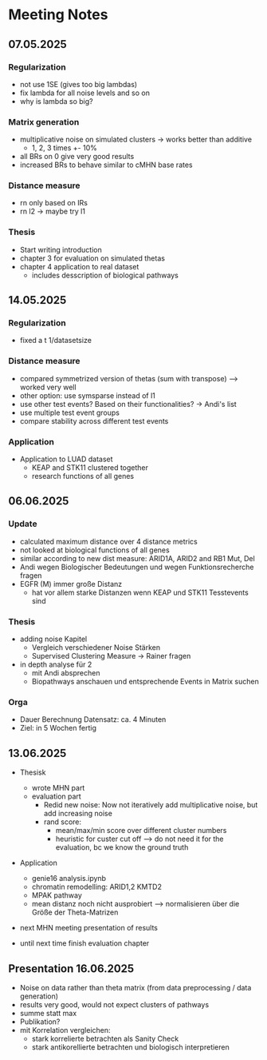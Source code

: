 # Meeting Notes

## 07.05.2025

### Regularization
- not use 1SE (gives too big lambdas)
- fix lambda for all noise levels and so on
- why is lambda so big?

### Matrix generation
- multiplicative noise on simulated clusters -> works better than additive
    - 1, 2, 3 times +- 10%
- all BRs on 0 give very good results
- increased BRs to behave similar to cMHN base rates 

### Distance measure
- rn only based on IRs
- rn l2 -> maybe try l1

### Thesis

- Start writing introduction
- chapter 3 for evaluation on simulated thetas
- chapter 4 application to real dataset
    - includes desscription of biological pathways

## 14.05.2025

### Regularization

- fixed a t 1/datasetsize

### Distance measure
- compared symmetrized version of thetas (sum with transpose) --> worked very well
- other option: use symsparse instead of l1
- use other test events? Based on their functionalities? -> Andi's list
- use multiple test event groups
- compare stability across different test events

### Application
- Application to LUAD dataset
    - KEAP and STK11 clustered together
    - research functions of all genes

## 06.06.2025

### Update

- calculated maximum distance over 4 distance metrics
- not looked at biological functions of all genes
- similar according to new dist measure: ARID1A, ARID2 and RB1 Mut, Del
- Andi wegen Biologischer Bedeutungen und wegen Funktionsrecherche fragen
- EGFR (M) immer große Distanz
  - hat vor allem starke Distanzen wenn KEAP und STK11 Tesstevents sind

### Thesis

- adding noise Kapitel 
  - Vergleich verschiedener Noise Stärken
  - Supervised Clustering Measure 
    -> Rainer fragen
- in depth analyse für 2 
  - mit Andi absprechen
  - Biopathways anschauen und entsprechende Events in Matrix suchen

### Orga

- Dauer Berechnung Datensatz: ca. 4 Minuten
- Ziel: in 5 Wochen fertig 

## 13.06.2025

- Thesisk
  - wrote MHN part
  - evaluation part
    - Redid new noise: Now not iteratively add multiplicative noise, but add increasing noise
    - rand score:
      - mean/max/min score over different cluster numbers
      - heuristic for custer cut off --> do not need it for the evaluation, bc we know the ground truth

- Application
  - genie16 analysis.ipynb
  - chromatin remodelling: ARID1,2 KMTD2
  - MPAK pathway
  - mean distanz noch nicht ausprobiert --> normalisieren über die Größe der Theta-Matrizen
- next MHN meeting presentation of results
- until next time finish evaluation chapter

## Presentation 16.06.2025

- Noise on data rather than theta matrix (from data preprocessing / data generation)
- results very good, would not expect clusters of pathways
- summe statt max
- Publikation?
- mit Korrelation vergleichen: 
  - stark korrelierte betrachten als Sanity Check
  - stark antikorellierte betrachten und biologisch interpretieren